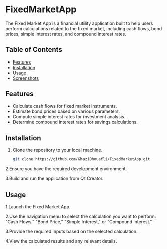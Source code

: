 # FixedMarketApp

The Fixed Market App is a financial utility application built to help users perform calculations related to the fixed market, including cash flows, bond prices, simple interest rates, and compound interest rates.


## Table of Contents

- [Features](#features)
- [Installation](#installation)
- [Usage](#usage)
- [Screenshots](#screenshots)

## Features

- Calculate cash flows for fixed market instruments.
- Estimate bond prices based on various parameters.
- Compute simple interest rates for investment analysis.
- Determine compound interest rates for savings calculations.

## Installation

1. Clone the repository to your local machine.
   ```sh
   git clone https://github.com/GhaziDhouafli/FixedMarketApp.git
   
2.Ensure you have the required development environment.

3.Build and run the application from Qt Creator.

## Usage

1.Launch the Fixed Market App.

2.Use the navigation menu to select the calculation you want to perform: "Cash Flows," "Bond Price," "Simple Interest," or "Compound Interest."

3.Provide the required inputs based on the selected calculation.

4.View the calculated results and any relevant details.

